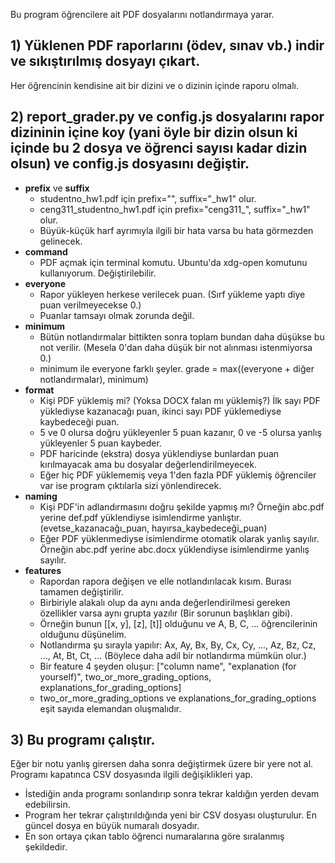 Bu program öğrencilere ait PDF dosyalarını notlandırmaya yarar.

## 1) Yüklenen PDF raporlarını (ödev, sınav vb.) indir ve sıkıştırılmış dosyayı çıkart.

Her öğrencinin kendisine ait bir dizini ve o dizinin içinde raporu olmalı.
  
## 2) report_grader.py ve config.js dosyalarını rapor dizininin içine koy (yani öyle bir dizin olsun ki içinde bu 2 dosya ve öğrenci sayısı kadar dizin olsun) ve **config.js** dosyasını değiştir.
 - **prefix** ve **suffix**
	 - studentno_hw1.pdf için prefix="", suffix="_hw1" olur.
	 - ceng311_studentno_hw1.pdf için prefix="ceng311_", suffix="_hw1" olur.
	 - Büyük-küçük harf ayrımıyla ilgili bir hata varsa bu hata görmezden gelinecek.
- **command**
	- PDF açmak için terminal komutu. Ubuntu'da xdg-open komutunu kullanıyorum. Değiştirilebilir.
- **everyone**
	- Rapor yükleyen herkese verilecek puan. (Sırf yükleme yaptı diye puan verilmeyecekse 0.)
	- Puanlar tamsayı olmak zorunda değil.
- **minimum**
	- Bütün notlandırmalar bittikten sonra toplam bundan daha düşükse bu not verilir. (Mesela 0'dan daha düşük bir not alınması istenmiyorsa 0.)
	- minimum ile everyone farklı şeyler. grade = max((everyone + diğer notlandırmalar), minimum)
- **format**
	- Kişi PDF yüklemiş mi? (Yoksa DOCX falan mı yüklemiş?) İlk sayı PDF yüklediyse kazanacağı puan, ikinci sayı PDF yüklemediyse kaybedeceği puan.
	- 5 ve 0 olursa doğru yükleyenler 5 puan kazanır, 0 ve -5 olursa yanlış yükleyenler 5 puan kaybeder.
	- PDF haricinde (ekstra) dosya yüklendiyse bunlardan puan kırılmayacak ama bu dosyalar değerlendirilmeyecek.
	- Eğer hiç PDF yüklememiş veya 1'den fazla PDF yüklemiş öğrenciler var ise program çıktılarla sizi yönlendirecek.
- **naming**
	- Kişi PDF'in adlandırmasını doğru şekilde yapmış mı? Örneğin abc.pdf yerine def.pdf yüklendiyse isimlendirme yanlıştır. (evetse_kazanacağı_puan, hayırsa_kaybedeceği_puan)
	- Eğer PDF yüklenmediyse isimlendirme otomatik olarak yanlış sayılır. Örneğin abc.pdf yerine abc.docx yüklendiyse isimlendirme yanlış sayılır.
- **features**
	- Rapordan rapora değişen ve elle notlandırılacak kısım. Burası tamamen değiştirilir.
	- Birbiriyle alakalı olup da aynı anda değerlendirilmesi gereken özellikler varsa aynı grupta yazılır (Bir sorunun başlıkları gibi).
	- Örneğin bunun [[x, y], [z], [t]] olduğunu ve A, B, C, ... öğrencilerinin olduğunu düşünelim.
	- Notlandırma şu sırayla yapılır: Ax, Ay, Bx, By, Cx, Cy, ..., Az, Bz, Cz, ..., At, Bt, Ct, ... (Böylece daha adil bir notlandırma mümkün olur.)
	- Bir feature 4 şeyden oluşur: ["column name", "explanation (for yourself)", two_or_more_grading_options, explanations_for_grading_options]
	- two_or_more_grading_options ve explanations_for_grading_options eşit sayıda elemandan oluşmalıdır.
	
## 3) Bu programı çalıştır.
Eğer bir notu yanlış girersen daha sonra değiştirmek üzere bir yere not al. Programı kapatınca CSV dosyasında ilgili değişiklikleri yap.
- İstediğin anda programı sonlandırıp sonra tekrar kaldığın yerden devam edebilirsin.
- Program her tekrar çalıştırıldığında yeni bir CSV dosyası oluşturulur. En güncel dosya en büyük numaralı dosyadır.
- En son ortaya çıkan tablo öğrenci numaralarına göre sıralanmış şekildedir.
